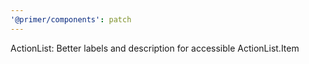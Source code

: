 ```yaml
---
'@primer/components': patch
---
```


ActionList: Better labels and description for accessible ActionList.Item
